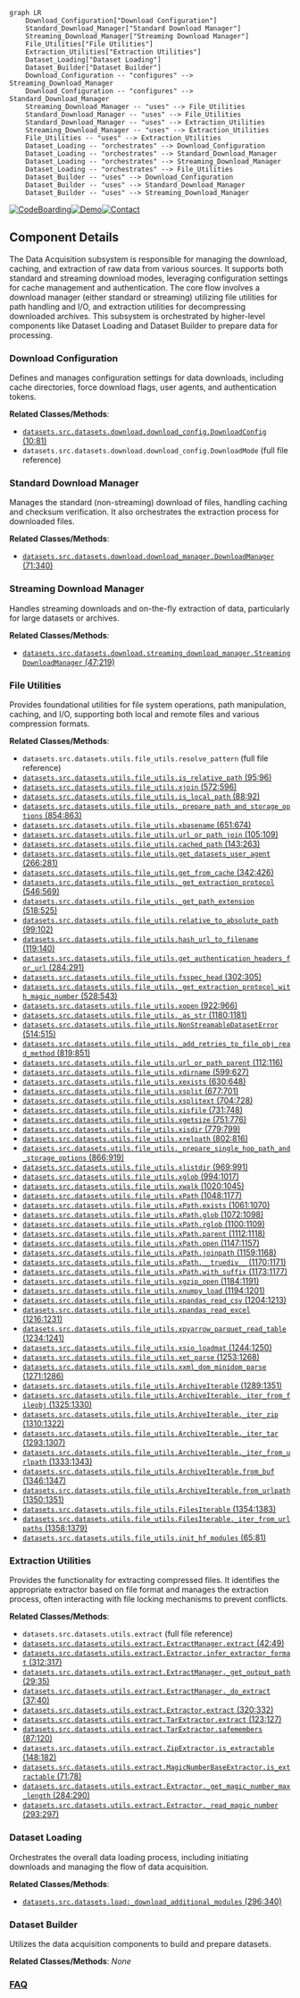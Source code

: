 ```mermaid
graph LR
    Download_Configuration["Download Configuration"]
    Standard_Download_Manager["Standard Download Manager"]
    Streaming_Download_Manager["Streaming Download Manager"]
    File_Utilities["File Utilities"]
    Extraction_Utilities["Extraction Utilities"]
    Dataset_Loading["Dataset Loading"]
    Dataset_Builder["Dataset Builder"]
    Download_Configuration -- "configures" --> Streaming_Download_Manager
    Download_Configuration -- "configures" --> Standard_Download_Manager
    Streaming_Download_Manager -- "uses" --> File_Utilities
    Standard_Download_Manager -- "uses" --> File_Utilities
    Standard_Download_Manager -- "uses" --> Extraction_Utilities
    Streaming_Download_Manager -- "uses" --> Extraction_Utilities
    File_Utilities -- "uses" --> Extraction_Utilities
    Dataset_Loading -- "orchestrates" --> Download_Configuration
    Dataset_Loading -- "orchestrates" --> Standard_Download_Manager
    Dataset_Loading -- "orchestrates" --> Streaming_Download_Manager
    Dataset_Loading -- "orchestrates" --> File_Utilities
    Dataset_Builder -- "uses" --> Download_Configuration
    Dataset_Builder -- "uses" --> Standard_Download_Manager
    Dataset_Builder -- "uses" --> Streaming_Download_Manager
```
[![CodeBoarding](https://img.shields.io/badge/Generated%20by-CodeBoarding-9cf?style=flat-square)](https://github.com/CodeBoarding/CodeBoarding)[![Demo](https://img.shields.io/badge/Try%20our-Demo-blue?style=flat-square)](https://www.codeboarding.org/demo)[![Contact](https://img.shields.io/badge/Contact%20us%20-%20contact@codeboarding.org-lightgrey?style=flat-square)](mailto:contact@codeboarding.org)

## Component Details

The Data Acquisition subsystem is responsible for managing the download, caching, and extraction of raw data from various sources. It supports both standard and streaming download modes, leveraging configuration settings for cache management and authentication. The core flow involves a download manager (either standard or streaming) utilizing file utilities for path handling and I/O, and extraction utilities for decompressing downloaded archives. This subsystem is orchestrated by higher-level components like Dataset Loading and Dataset Builder to prepare data for processing.

### Download Configuration
Defines and manages configuration settings for data downloads, including cache directories, force download flags, user agents, and authentication tokens.


**Related Classes/Methods**:

- <a href="https://github.com/huggingface/datasets/blob/master/src/datasets/download/download_config.py#L10-L81" target="_blank" rel="noopener noreferrer">`datasets.src.datasets.download.download_config.DownloadConfig` (10:81)</a>
- `datasets.src.datasets.download.download_config.DownloadMode` (full file reference)


### Standard Download Manager
Manages the standard (non-streaming) download of files, handling caching and checksum verification. It also orchestrates the extraction process for downloaded files.


**Related Classes/Methods**:

- <a href="https://github.com/huggingface/datasets/blob/master/src/datasets/download/download_manager.py#L71-L340" target="_blank" rel="noopener noreferrer">`datasets.src.datasets.download.download_manager.DownloadManager` (71:340)</a>


### Streaming Download Manager
Handles streaming downloads and on-the-fly extraction of data, particularly for large datasets or archives.


**Related Classes/Methods**:

- <a href="https://github.com/huggingface/datasets/blob/master/src/datasets/download/streaming_download_manager.py#L47-L219" target="_blank" rel="noopener noreferrer">`datasets.src.datasets.download.streaming_download_manager.StreamingDownloadManager` (47:219)</a>


### File Utilities
Provides foundational utilities for file system operations, path manipulation, caching, and I/O, supporting both local and remote files and various compression formats.


**Related Classes/Methods**:

- `datasets.src.datasets.utils.file_utils.resolve_pattern` (full file reference)
- <a href="https://github.com/huggingface/datasets/blob/master/src/datasets/utils/file_utils.py#L95-L96" target="_blank" rel="noopener noreferrer">`datasets.src.datasets.utils.file_utils.is_relative_path` (95:96)</a>
- <a href="https://github.com/huggingface/datasets/blob/master/src/datasets/utils/file_utils.py#L572-L596" target="_blank" rel="noopener noreferrer">`datasets.src.datasets.utils.file_utils.xjoin` (572:596)</a>
- <a href="https://github.com/huggingface/datasets/blob/master/src/datasets/utils/file_utils.py#L88-L92" target="_blank" rel="noopener noreferrer">`datasets.src.datasets.utils.file_utils.is_local_path` (88:92)</a>
- <a href="https://github.com/huggingface/datasets/blob/master/src/datasets/utils/file_utils.py#L854-L863" target="_blank" rel="noopener noreferrer">`datasets.src.datasets.utils.file_utils._prepare_path_and_storage_options` (854:863)</a>
- <a href="https://github.com/huggingface/datasets/blob/master/src/datasets/utils/file_utils.py#L651-L674" target="_blank" rel="noopener noreferrer">`datasets.src.datasets.utils.file_utils.xbasename` (651:674)</a>
- <a href="https://github.com/huggingface/datasets/blob/master/src/datasets/utils/file_utils.py#L105-L109" target="_blank" rel="noopener noreferrer">`datasets.src.datasets.utils.file_utils.url_or_path_join` (105:109)</a>
- <a href="https://github.com/huggingface/datasets/blob/master/src/datasets/utils/file_utils.py#L143-L263" target="_blank" rel="noopener noreferrer">`datasets.src.datasets.utils.file_utils.cached_path` (143:263)</a>
- <a href="https://github.com/huggingface/datasets/blob/master/src/datasets/utils/file_utils.py#L266-L281" target="_blank" rel="noopener noreferrer">`datasets.src.datasets.utils.file_utils.get_datasets_user_agent` (266:281)</a>
- <a href="https://github.com/huggingface/datasets/blob/master/src/datasets/utils/file_utils.py#L342-L426" target="_blank" rel="noopener noreferrer">`datasets.src.datasets.utils.file_utils.get_from_cache` (342:426)</a>
- <a href="https://github.com/huggingface/datasets/blob/master/src/datasets/utils/file_utils.py#L546-L569" target="_blank" rel="noopener noreferrer">`datasets.src.datasets.utils.file_utils._get_extraction_protocol` (546:569)</a>
- <a href="https://github.com/huggingface/datasets/blob/master/src/datasets/utils/file_utils.py#L518-L525" target="_blank" rel="noopener noreferrer">`datasets.src.datasets.utils.file_utils._get_path_extension` (518:525)</a>
- <a href="https://github.com/huggingface/datasets/blob/master/src/datasets/utils/file_utils.py#L99-L102" target="_blank" rel="noopener noreferrer">`datasets.src.datasets.utils.file_utils.relative_to_absolute_path` (99:102)</a>
- <a href="https://github.com/huggingface/datasets/blob/master/src/datasets/utils/file_utils.py#L119-L140" target="_blank" rel="noopener noreferrer">`datasets.src.datasets.utils.file_utils.hash_url_to_filename` (119:140)</a>
- <a href="https://github.com/huggingface/datasets/blob/master/src/datasets/utils/file_utils.py#L284-L291" target="_blank" rel="noopener noreferrer">`datasets.src.datasets.utils.file_utils.get_authentication_headers_for_url` (284:291)</a>
- <a href="https://github.com/huggingface/datasets/blob/master/src/datasets/utils/file_utils.py#L302-L305" target="_blank" rel="noopener noreferrer">`datasets.src.datasets.utils.file_utils.fsspec_head` (302:305)</a>
- <a href="https://github.com/huggingface/datasets/blob/master/src/datasets/utils/file_utils.py#L528-L543" target="_blank" rel="noopener noreferrer">`datasets.src.datasets.utils.file_utils._get_extraction_protocol_with_magic_number` (528:543)</a>
- <a href="https://github.com/huggingface/datasets/blob/master/src/datasets/utils/file_utils.py#L922-L966" target="_blank" rel="noopener noreferrer">`datasets.src.datasets.utils.file_utils.xopen` (922:966)</a>
- <a href="https://github.com/huggingface/datasets/blob/master/src/datasets/utils/file_utils.py#L1180-L1181" target="_blank" rel="noopener noreferrer">`datasets.src.datasets.utils.file_utils._as_str` (1180:1181)</a>
- <a href="https://github.com/huggingface/datasets/blob/master/src/datasets/utils/file_utils.py#L514-L515" target="_blank" rel="noopener noreferrer">`datasets.src.datasets.utils.file_utils.NonStreamableDatasetError` (514:515)</a>
- <a href="https://github.com/huggingface/datasets/blob/master/src/datasets/utils/file_utils.py#L819-L851" target="_blank" rel="noopener noreferrer">`datasets.src.datasets.utils.file_utils._add_retries_to_file_obj_read_method` (819:851)</a>
- <a href="https://github.com/huggingface/datasets/blob/master/src/datasets/utils/file_utils.py#L112-L116" target="_blank" rel="noopener noreferrer">`datasets.src.datasets.utils.file_utils.url_or_path_parent` (112:116)</a>
- <a href="https://github.com/huggingface/datasets/blob/master/src/datasets/utils/file_utils.py#L599-L627" target="_blank" rel="noopener noreferrer">`datasets.src.datasets.utils.file_utils.xdirname` (599:627)</a>
- <a href="https://github.com/huggingface/datasets/blob/master/src/datasets/utils/file_utils.py#L630-L648" target="_blank" rel="noopener noreferrer">`datasets.src.datasets.utils.file_utils.xexists` (630:648)</a>
- <a href="https://github.com/huggingface/datasets/blob/master/src/datasets/utils/file_utils.py#L677-L701" target="_blank" rel="noopener noreferrer">`datasets.src.datasets.utils.file_utils.xsplit` (677:701)</a>
- <a href="https://github.com/huggingface/datasets/blob/master/src/datasets/utils/file_utils.py#L704-L728" target="_blank" rel="noopener noreferrer">`datasets.src.datasets.utils.file_utils.xsplitext` (704:728)</a>
- <a href="https://github.com/huggingface/datasets/blob/master/src/datasets/utils/file_utils.py#L731-L748" target="_blank" rel="noopener noreferrer">`datasets.src.datasets.utils.file_utils.xisfile` (731:748)</a>
- <a href="https://github.com/huggingface/datasets/blob/master/src/datasets/utils/file_utils.py#L751-L776" target="_blank" rel="noopener noreferrer">`datasets.src.datasets.utils.file_utils.xgetsize` (751:776)</a>
- <a href="https://github.com/huggingface/datasets/blob/master/src/datasets/utils/file_utils.py#L779-L799" target="_blank" rel="noopener noreferrer">`datasets.src.datasets.utils.file_utils.xisdir` (779:799)</a>
- <a href="https://github.com/huggingface/datasets/blob/master/src/datasets/utils/file_utils.py#L802-L816" target="_blank" rel="noopener noreferrer">`datasets.src.datasets.utils.file_utils.xrelpath` (802:816)</a>
- <a href="https://github.com/huggingface/datasets/blob/master/src/datasets/utils/file_utils.py#L866-L919" target="_blank" rel="noopener noreferrer">`datasets.src.datasets.utils.file_utils._prepare_single_hop_path_and_storage_options` (866:919)</a>
- <a href="https://github.com/huggingface/datasets/blob/master/src/datasets/utils/file_utils.py#L969-L991" target="_blank" rel="noopener noreferrer">`datasets.src.datasets.utils.file_utils.xlistdir` (969:991)</a>
- <a href="https://github.com/huggingface/datasets/blob/master/src/datasets/utils/file_utils.py#L994-L1017" target="_blank" rel="noopener noreferrer">`datasets.src.datasets.utils.file_utils.xglob` (994:1017)</a>
- <a href="https://github.com/huggingface/datasets/blob/master/src/datasets/utils/file_utils.py#L1020-L1045" target="_blank" rel="noopener noreferrer">`datasets.src.datasets.utils.file_utils.xwalk` (1020:1045)</a>
- <a href="https://github.com/huggingface/datasets/blob/master/src/datasets/utils/file_utils.py#L1048-L1177" target="_blank" rel="noopener noreferrer">`datasets.src.datasets.utils.file_utils.xPath` (1048:1177)</a>
- <a href="https://github.com/huggingface/datasets/blob/master/src/datasets/utils/file_utils.py#L1061-L1070" target="_blank" rel="noopener noreferrer">`datasets.src.datasets.utils.file_utils.xPath.exists` (1061:1070)</a>
- <a href="https://github.com/huggingface/datasets/blob/master/src/datasets/utils/file_utils.py#L1072-L1098" target="_blank" rel="noopener noreferrer">`datasets.src.datasets.utils.file_utils.xPath.glob` (1072:1098)</a>
- <a href="https://github.com/huggingface/datasets/blob/master/src/datasets/utils/file_utils.py#L1100-L1109" target="_blank" rel="noopener noreferrer">`datasets.src.datasets.utils.file_utils.xPath.rglob` (1100:1109)</a>
- <a href="https://github.com/huggingface/datasets/blob/master/src/datasets/utils/file_utils.py#L1112-L1118" target="_blank" rel="noopener noreferrer">`datasets.src.datasets.utils.file_utils.xPath.parent` (1112:1118)</a>
- <a href="https://github.com/huggingface/datasets/blob/master/src/datasets/utils/file_utils.py#L1147-L1157" target="_blank" rel="noopener noreferrer">`datasets.src.datasets.utils.file_utils.xPath.open` (1147:1157)</a>
- <a href="https://github.com/huggingface/datasets/blob/master/src/datasets/utils/file_utils.py#L1159-L1168" target="_blank" rel="noopener noreferrer">`datasets.src.datasets.utils.file_utils.xPath.joinpath` (1159:1168)</a>
- <a href="https://github.com/huggingface/datasets/blob/master/src/datasets/utils/file_utils.py#L1170-L1171" target="_blank" rel="noopener noreferrer">`datasets.src.datasets.utils.file_utils.xPath.__truediv__` (1170:1171)</a>
- <a href="https://github.com/huggingface/datasets/blob/master/src/datasets/utils/file_utils.py#L1173-L1177" target="_blank" rel="noopener noreferrer">`datasets.src.datasets.utils.file_utils.xPath.with_suffix` (1173:1177)</a>
- <a href="https://github.com/huggingface/datasets/blob/master/src/datasets/utils/file_utils.py#L1184-L1191" target="_blank" rel="noopener noreferrer">`datasets.src.datasets.utils.file_utils.xgzip_open` (1184:1191)</a>
- <a href="https://github.com/huggingface/datasets/blob/master/src/datasets/utils/file_utils.py#L1194-L1201" target="_blank" rel="noopener noreferrer">`datasets.src.datasets.utils.file_utils.xnumpy_load` (1194:1201)</a>
- <a href="https://github.com/huggingface/datasets/blob/master/src/datasets/utils/file_utils.py#L1204-L1213" target="_blank" rel="noopener noreferrer">`datasets.src.datasets.utils.file_utils.xpandas_read_csv` (1204:1213)</a>
- <a href="https://github.com/huggingface/datasets/blob/master/src/datasets/utils/file_utils.py#L1216-L1231" target="_blank" rel="noopener noreferrer">`datasets.src.datasets.utils.file_utils.xpandas_read_excel` (1216:1231)</a>
- <a href="https://github.com/huggingface/datasets/blob/master/src/datasets/utils/file_utils.py#L1234-L1241" target="_blank" rel="noopener noreferrer">`datasets.src.datasets.utils.file_utils.xpyarrow_parquet_read_table` (1234:1241)</a>
- <a href="https://github.com/huggingface/datasets/blob/master/src/datasets/utils/file_utils.py#L1244-L1250" target="_blank" rel="noopener noreferrer">`datasets.src.datasets.utils.file_utils.xsio_loadmat` (1244:1250)</a>
- <a href="https://github.com/huggingface/datasets/blob/master/src/datasets/utils/file_utils.py#L1253-L1268" target="_blank" rel="noopener noreferrer">`datasets.src.datasets.utils.file_utils.xet_parse` (1253:1268)</a>
- <a href="https://github.com/huggingface/datasets/blob/master/src/datasets/utils/file_utils.py#L1271-L1286" target="_blank" rel="noopener noreferrer">`datasets.src.datasets.utils.file_utils.xxml_dom_minidom_parse` (1271:1286)</a>
- <a href="https://github.com/huggingface/datasets/blob/master/src/datasets/utils/file_utils.py#L1289-L1351" target="_blank" rel="noopener noreferrer">`datasets.src.datasets.utils.file_utils.ArchiveIterable` (1289:1351)</a>
- <a href="https://github.com/huggingface/datasets/blob/master/src/datasets/utils/file_utils.py#L1325-L1330" target="_blank" rel="noopener noreferrer">`datasets.src.datasets.utils.file_utils.ArchiveIterable._iter_from_fileobj` (1325:1330)</a>
- <a href="https://github.com/huggingface/datasets/blob/master/src/datasets/utils/file_utils.py#L1310-L1322" target="_blank" rel="noopener noreferrer">`datasets.src.datasets.utils.file_utils.ArchiveIterable._iter_zip` (1310:1322)</a>
- <a href="https://github.com/huggingface/datasets/blob/master/src/datasets/utils/file_utils.py#L1293-L1307" target="_blank" rel="noopener noreferrer">`datasets.src.datasets.utils.file_utils.ArchiveIterable._iter_tar` (1293:1307)</a>
- <a href="https://github.com/huggingface/datasets/blob/master/src/datasets/utils/file_utils.py#L1333-L1343" target="_blank" rel="noopener noreferrer">`datasets.src.datasets.utils.file_utils.ArchiveIterable._iter_from_urlpath` (1333:1343)</a>
- <a href="https://github.com/huggingface/datasets/blob/master/src/datasets/utils/file_utils.py#L1346-L1347" target="_blank" rel="noopener noreferrer">`datasets.src.datasets.utils.file_utils.ArchiveIterable.from_buf` (1346:1347)</a>
- <a href="https://github.com/huggingface/datasets/blob/master/src/datasets/utils/file_utils.py#L1350-L1351" target="_blank" rel="noopener noreferrer">`datasets.src.datasets.utils.file_utils.ArchiveIterable.from_urlpath` (1350:1351)</a>
- <a href="https://github.com/huggingface/datasets/blob/master/src/datasets/utils/file_utils.py#L1354-L1383" target="_blank" rel="noopener noreferrer">`datasets.src.datasets.utils.file_utils.FilesIterable` (1354:1383)</a>
- <a href="https://github.com/huggingface/datasets/blob/master/src/datasets/utils/file_utils.py#L1358-L1379" target="_blank" rel="noopener noreferrer">`datasets.src.datasets.utils.file_utils.FilesIterable._iter_from_urlpaths` (1358:1379)</a>
- <a href="https://github.com/huggingface/datasets/blob/master/src/datasets/utils/file_utils.py#L65-L81" target="_blank" rel="noopener noreferrer">`datasets.src.datasets.utils.file_utils.init_hf_modules` (65:81)</a>


### Extraction Utilities
Provides the functionality for extracting compressed files. It identifies the appropriate extractor based on file format and manages the extraction process, often interacting with file locking mechanisms to prevent conflicts.


**Related Classes/Methods**:

- `datasets.src.datasets.utils.extract` (full file reference)
- <a href="https://github.com/huggingface/datasets/blob/master/src/datasets/utils/extract.py#L42-L49" target="_blank" rel="noopener noreferrer">`datasets.src.datasets.utils.extract.ExtractManager.extract` (42:49)</a>
- <a href="https://github.com/huggingface/datasets/blob/master/src/datasets/utils/extract.py#L312-L317" target="_blank" rel="noopener noreferrer">`datasets.src.datasets.utils.extract.Extractor.infer_extractor_format` (312:317)</a>
- <a href="https://github.com/huggingface/datasets/blob/master/src/datasets/utils/extract.py#L29-L35" target="_blank" rel="noopener noreferrer">`datasets.src.datasets.utils.extract.ExtractManager._get_output_path` (29:35)</a>
- <a href="https://github.com/huggingface/datasets/blob/master/src/datasets/utils/extract.py#L37-L40" target="_blank" rel="noopener noreferrer">`datasets.src.datasets.utils.extract.ExtractManager._do_extract` (37:40)</a>
- <a href="https://github.com/huggingface/datasets/blob/master/src/datasets/utils/extract.py#L320-L332" target="_blank" rel="noopener noreferrer">`datasets.src.datasets.utils.extract.Extractor.extract` (320:332)</a>
- <a href="https://github.com/huggingface/datasets/blob/master/src/datasets/utils/extract.py#L123-L127" target="_blank" rel="noopener noreferrer">`datasets.src.datasets.utils.extract.TarExtractor.extract` (123:127)</a>
- <a href="https://github.com/huggingface/datasets/blob/master/src/datasets/utils/extract.py#L87-L120" target="_blank" rel="noopener noreferrer">`datasets.src.datasets.utils.extract.TarExtractor.safemembers` (87:120)</a>
- <a href="https://github.com/huggingface/datasets/blob/master/src/datasets/utils/extract.py#L148-L182" target="_blank" rel="noopener noreferrer">`datasets.src.datasets.utils.extract.ZipExtractor.is_extractable` (148:182)</a>
- <a href="https://github.com/huggingface/datasets/blob/master/src/datasets/utils/extract.py#L71-L78" target="_blank" rel="noopener noreferrer">`datasets.src.datasets.utils.extract.MagicNumberBaseExtractor.is_extractable` (71:78)</a>
- <a href="https://github.com/huggingface/datasets/blob/master/src/datasets/utils/extract.py#L284-L290" target="_blank" rel="noopener noreferrer">`datasets.src.datasets.utils.extract.Extractor._get_magic_number_max_length` (284:290)</a>
- <a href="https://github.com/huggingface/datasets/blob/master/src/datasets/utils/extract.py#L293-L297" target="_blank" rel="noopener noreferrer">`datasets.src.datasets.utils.extract.Extractor._read_magic_number` (293:297)</a>


### Dataset Loading
Orchestrates the overall data loading process, including initiating downloads and managing the flow of data acquisition.


**Related Classes/Methods**:

- <a href="https://github.com/huggingface/datasets/blob/master/src/datasets/load.py#L296-L340" target="_blank" rel="noopener noreferrer">`datasets.src.datasets.load:_download_additional_modules` (296:340)</a>


### Dataset Builder
Utilizes the data acquisition components to build and prepare datasets.


**Related Classes/Methods**: _None_



### [FAQ](https://github.com/CodeBoarding/GeneratedOnBoardings/tree/main?tab=readme-ov-file#faq)